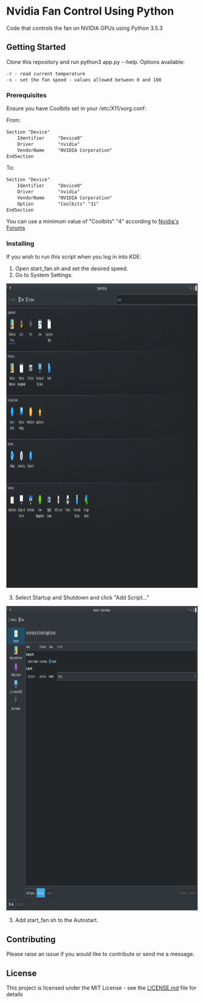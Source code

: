 # Nvidia Fan Control Using Python

Code that controls the fan on NVIDIA GPUs using Python 3.5.3

## Getting Started

Clone this repository and run python3 app.py --help.
Options available:
```
-r - read current temperature
-s - set the fan speed - values allowed between 0 and 100
```

### Prerequisites

Ensure you have Coolbits set in your /etc/X11/xorg.conf:

From:
```
Section "Device"
    Identifier     "Device0"
    Driver         "nvidia"
    VendorName     "NVIDIA Corporation"
EndSection
```

To:

```
Section "Device"
    Identifier     "Device0"
    Driver         "nvidia"
    VendorName     "NVIDIA Corporation"
    Option         "Coolbits" "31"
EndSection
```
You can use a minimum value of "Coolbits" "4" according to [Nvidia's Forums](https://devtalk.nvidia.com/default/topic/1003810/linux/adjust-nvidia-gpu-fan-speed-multiple-gpus-one-monitor-/)

### Installing

If you wish to run this script when you log in into KDE:
1. Open start_fan.sh and set the desired speed.
2. Go to System Settings:

<img
    src="./autostart_pngs/system_settings.png"
    width=1600
    height=800>
</img>


3. Select Startup and Shutdown and click "Add Script..."


<img
    src="./autostart_pngs/startup_and_shutdown.png"
    alt="KDE Startup and Shutdown"
    width=1600
    height=800>
</img>

3. Add start_fan.sh to the Autostart.

## Contributing

Please raise an issue if you would like to contribute or send me a message.

## License

This project is licensed under the MIT License - see the [LICENSE.md](LICENSE.md) file for details

